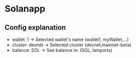 # Solanapp
## Config explanation
- wallet: 1  ->  Selected wallet's name (wallet1, myWallet,...)
- cluster: devnet  ->  Selected cluster (devnet,mainnet-beta)
- balance: SOL  ->  See balance in: (SOL, lamports)
